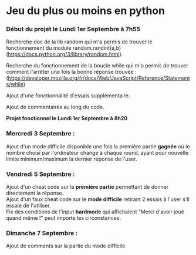 # Jeu du plus ou moins en python
### Début du projet le Lundi 1er Septembre à 7h55

Recherche doc de la lib random qui m'a permis de trouver le fonctionnement du module random.randint(a,b) (https://docs.python.org/3/library/random.html).

Recherche du fonctionnement de la boucle while qui m'a permis de trouver comment l'arrêter une fois la bonne réponse trouvée : (https://developer.mozilla.org/fr/docs/Web/JavaScript/Reference/Statements/while)

Ajout d'une fonctionnalité d'essais supplémentaire.

Ajout de commentaires au long du code.

**Projet fonctionnel le Lundi 1er Septembre à 8h20**


### Mercredi 3 Septembre :
Ajout d'un mode difficile disponible une fois la première partie **gagnée** où le nombre choisi par l'ordinateur change a chaque round, ayant pour nouvelle limite minimum/maximum la dernier réponse de l'user.


### Vendredi 5 Septembre :
Ajout d'un cheat code sur la **première partie** permettant de donner directement la réponse.  
Ajout d'un faux cheat code sur le **mode difficile** retirant 2 essais à l'user s'il essaie de l'utiliser.  
Fix des conditions de l'input **hardmode** qui affichaient "Merci d'avoir joué quand même !" peut importe les circonstances.

### Dimanche 7 Septembre :
Ajout de comments sur la partie du mode difficile





